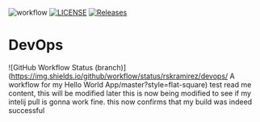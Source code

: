 ![workflow](https://github.com/rskramirez/devops/actions/workflows/main.yml/badge.svg)
[![LICENSE](https://img.shields.io/github/license/rskramirez/devops.svg?style=flat-square)](https://github.com/<github-username>/devops/blob/master/LICENSE)
[![Releases](https://img.shields.io/github/release/rskramirez/devops/all.svg?style=flat-square)](https://github.com/<github-username>/devops/releases)
# DevOps
![GitHub Workflow Status (branch)](https://img.shields.io/github/workflow/status/rskramirez/devops/ A workflow for my Hello World App/master?style=flat-square)
test read me content, this will be modified later
this is now being modified to see if my intelij pull is gonna work fine.
this now confirms that my build was indeed successful
